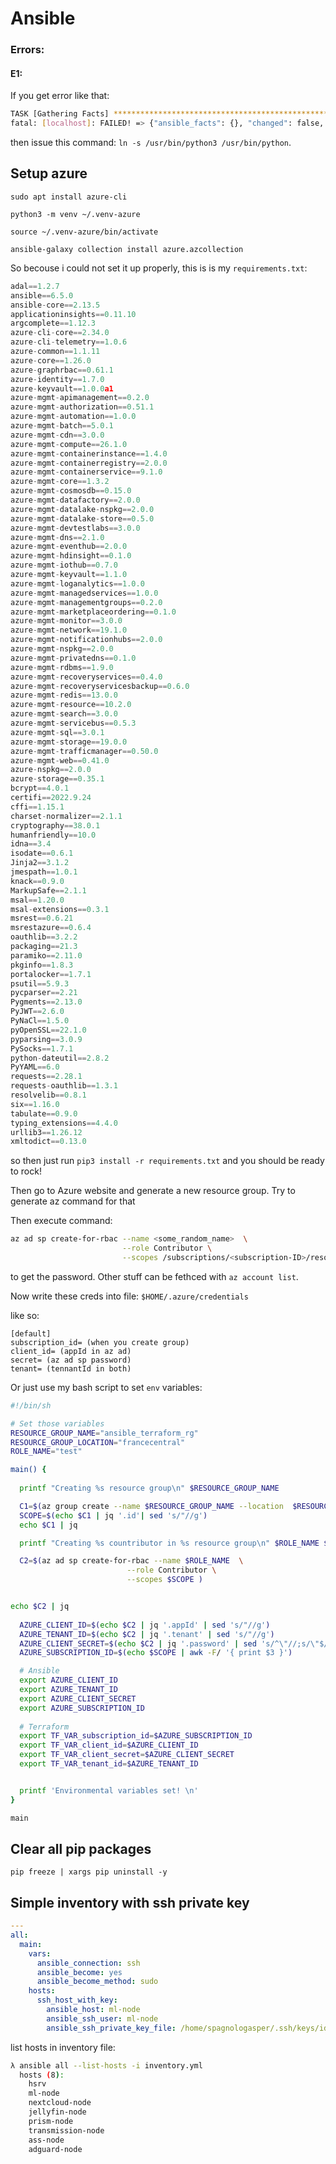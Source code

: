 # Ansible


### Errors:

#### E1:

If you get error like that:
```bash
TASK [Gathering Facts] **************************************************************************************************************************************************************
fatal: [localhost]: FAILED! => {"ansible_facts": {}, "changed": false, "failed_modules": {"ansible.legacy.setup": {"ansible_facts": {"discovered_interpreter_python": "/usr/bin/python3"}, "failed": true, "module_stderr": "sudo: a password is required\n", "module_stdout": "", "msg": "MODULE FAILURE\nSee stdout/stderr for the exact error", "rc": 1}}, "msg": "The following modules failed to execute: ansible.legacy.setup\n"}
```

then issue this command: `ln -s /usr/bin/python3 /usr/bin/python`.


## Setup azure

`sudo apt install azure-cli`

`python3 -m venv ~/.venv-azure`

`source ~/.venv-azure/bin/activate`

`ansible-galaxy collection install azure.azcollection`

So becouse i could not set it up properly, this is is my `requirements.txt`:
```python
adal==1.2.7
ansible==6.5.0
ansible-core==2.13.5
applicationinsights==0.11.10
argcomplete==1.12.3
azure-cli-core==2.34.0
azure-cli-telemetry==1.0.6
azure-common==1.1.11
azure-core==1.26.0
azure-graphrbac==0.61.1
azure-identity==1.7.0
azure-keyvault==1.0.0a1
azure-mgmt-apimanagement==0.2.0
azure-mgmt-authorization==0.51.1
azure-mgmt-automation==1.0.0
azure-mgmt-batch==5.0.1
azure-mgmt-cdn==3.0.0
azure-mgmt-compute==26.1.0
azure-mgmt-containerinstance==1.4.0
azure-mgmt-containerregistry==2.0.0
azure-mgmt-containerservice==9.1.0
azure-mgmt-core==1.3.2
azure-mgmt-cosmosdb==0.15.0
azure-mgmt-datafactory==2.0.0
azure-mgmt-datalake-nspkg==2.0.0
azure-mgmt-datalake-store==0.5.0
azure-mgmt-devtestlabs==3.0.0
azure-mgmt-dns==2.1.0
azure-mgmt-eventhub==2.0.0
azure-mgmt-hdinsight==0.1.0
azure-mgmt-iothub==0.7.0
azure-mgmt-keyvault==1.1.0
azure-mgmt-loganalytics==1.0.0
azure-mgmt-managedservices==1.0.0
azure-mgmt-managementgroups==0.2.0
azure-mgmt-marketplaceordering==0.1.0
azure-mgmt-monitor==3.0.0
azure-mgmt-network==19.1.0
azure-mgmt-notificationhubs==2.0.0
azure-mgmt-nspkg==2.0.0
azure-mgmt-privatedns==0.1.0
azure-mgmt-rdbms==1.9.0
azure-mgmt-recoveryservices==0.4.0
azure-mgmt-recoveryservicesbackup==0.6.0
azure-mgmt-redis==13.0.0
azure-mgmt-resource==10.2.0
azure-mgmt-search==3.0.0
azure-mgmt-servicebus==0.5.3
azure-mgmt-sql==3.0.1
azure-mgmt-storage==19.0.0
azure-mgmt-trafficmanager==0.50.0
azure-mgmt-web==0.41.0
azure-nspkg==2.0.0
azure-storage==0.35.1
bcrypt==4.0.1
certifi==2022.9.24
cffi==1.15.1
charset-normalizer==2.1.1
cryptography==38.0.1
humanfriendly==10.0
idna==3.4
isodate==0.6.1
Jinja2==3.1.2
jmespath==1.0.1
knack==0.9.0
MarkupSafe==2.1.1
msal==1.20.0
msal-extensions==0.3.1
msrest==0.6.21
msrestazure==0.6.4
oauthlib==3.2.2
packaging==21.3
paramiko==2.11.0
pkginfo==1.8.3
portalocker==1.7.1
psutil==5.9.3
pycparser==2.21
Pygments==2.13.0
PyJWT==2.6.0
PyNaCl==1.5.0
pyOpenSSL==22.1.0
pyparsing==3.0.9
PySocks==1.7.1
python-dateutil==2.8.2
PyYAML==6.0
requests==2.28.1
requests-oauthlib==1.3.1
resolvelib==0.8.1
six==1.16.0
tabulate==0.9.0
typing_extensions==4.4.0
urllib3==1.26.12
xmltodict==0.13.0
```
so then just run `pip3 install -r requirements.txt` and you should be ready to rock!

Then go to Azure website and generate a new resource group.
Try to generate az command for that

Then execute command:

```bash
az ad sp create-for-rbac --name <some_random_name>  \
                         --role Contributor \
                         --scopes /subscriptions/<subscription-ID>/resourceGroups/<resource-group-name>
```
to get the password. Other stuff can be fethced with  `az account list`.


Now write these creds into file:
`$HOME/.azure/credentials`

like so:
```
[default]
subscription_id= (when you create group)
client_id= (appId in az ad)
secret= (az ad sp password)
tenant= (tennantId in both)
```

Or just use my bash script to set `env` variables:

```bash
#!/bin/sh

# Set those variables
RESOURCE_GROUP_NAME="ansible_terraform_rg"
RESOURCE_GROUP_LOCATION="francecentral"
ROLE_NAME="test"

main() {
  
  printf "Creating %s resource group\n" $RESOURCE_GROUP_NAME

  C1=$(az group create --name $RESOURCE_GROUP_NAME --location  $RESOURCE_GROUP_LOCATION)
  SCOPE=$(echo $C1 | jq '.id'| sed 's/"//g')
  echo $C1 | jq

  printf "Creating %s countributor in %s resource group\n" $ROLE_NAME $RESOURCE_GROUP_NAME

  C2=$(az ad sp create-for-rbac --name $ROLE_NAME  \
                          --role Contributor \
                          --scopes $SCOPE )


echo $C2 | jq
  
  AZURE_CLIENT_ID=$(echo $C2 | jq '.appId' | sed 's/"//g')
  AZURE_TENANT_ID=$(echo $C2 | jq '.tenant' | sed 's/"//g')
  AZURE_CLIENT_SECRET=$(echo $C2 | jq '.password' | sed 's/^\"//;s/\"$//')
  AZURE_SUBSCRIPTION_ID=$(echo $SCOPE | awk -F/ '{ print $3 }')

  # Ansible
  export AZURE_CLIENT_ID
  export AZURE_TENANT_ID
  export AZURE_CLIENT_SECRET
  export AZURE_SUBSCRIPTION_ID
  
  # Terraform
  export TF_VAR_subscription_id=$AZURE_SUBSCRIPTION_ID
  export TF_VAR_client_id=$AZURE_CLIENT_ID
  export TF_VAR_client_secret=$AZURE_CLIENT_SECRET
  export TF_VAR_tenant_id=$AZURE_TENANT_ID


  printf 'Environmental variables set! \n'
}

main
```

## Clear all pip packages

`pip freeze | xargs pip uninstall -y`


## Simple inventory with ssh private key

```yaml
---
all: 
  main:
    vars:
      ansible_connection: ssh
      ansible_become: yes 
      ansible_become_method: sudo
    hosts:
      ssh_host_with_key:
        ansible_host: ml-node
        ansible_ssh_user: ml-node
        ansible_ssh_private_key_file: /home/spagnologasper/.ssh/keys/id_ed25519_ml-node
```

list hosts in inventory file:
```bash
λ ansible all --list-hosts -i inventory.yml
  hosts (8):
    hsrv
    ml-node
    nextcloud-node
    jellyfin-node
    prism-node
    transmission-node
    ass-node
    adguard-node
```

